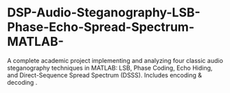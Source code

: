# DSP-Audio-Steganography-LSB-Phase-Echo-Spread-Spectrum-MATLAB-
A complete academic project implementing and analyzing four classic audio steganography techniques in MATLAB: LSB, Phase Coding, Echo Hiding, and Direct-Sequence Spread Spectrum (DSSS). Includes encoding &amp; decoding .
